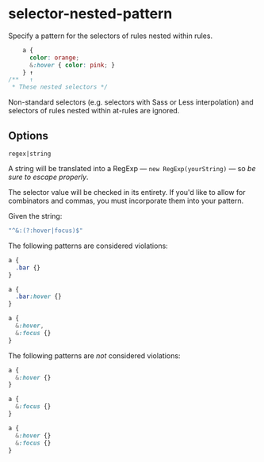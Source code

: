 # selector-nested-pattern

Specify a pattern for the selectors of rules nested within rules.

```css
    a {
      color: orange;
      &:hover { color: pink; }
    } ↑
/**   ↑
 * These nested selectors */
```

Non-standard selectors (e.g. selectors with Sass or Less interpolation) and selectors of rules nested within at-rules are ignored.

## Options

`regex|string`

A string will be translated into a RegExp — `new RegExp(yourString)` — so *be sure to escape properly*.

The selector value will be checked in its entirety. If you'd like to allow for combinators and commas, you must incorporate them into your pattern.

Given the string:

```js
"^&:(?:hover|focus)$"
```

The following patterns are considered violations:

```css
a {
  .bar {}
}
```

```css
a {
  .bar:hover {}
}
```

```css
a {
  &:hover,
  &:focus {}
}
```

The following patterns are *not* considered violations:

```css
a {
  &:hover {}
}
```

```css
a {
  &:focus {}
}
```

```css
a {
  &:hover {}
  &:focus {}
}
```
